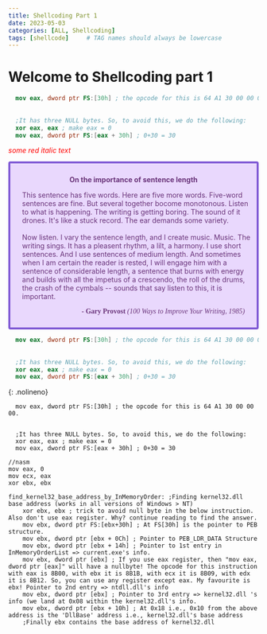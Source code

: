 ```yaml
---
title: Shellcoding Part 1
date: 2023-05-03
categories: [ALL, Shellcoding]
tags: [shellcode]     # TAG names should always be lowercase
---
```


# Welcome to Shellcoding part 1

```nasm
  mov eax, dword ptr FS:[30h] ; the opcode for this is 64 A1 30 00 00 00. 
  
  
  ;It has three NULL bytes. So, to avoid this, we do the following:
  xor eax, eax ; make eax = 0
  mov eax, dword ptr FS:[eax + 30h] ; 0+30 = 30
```

<span style="color:red">*some red italic text*</span>

<div class="warning" style='background-color:#E9D8FD; color: #69337A; border: solid #805AD5 4px; border-radius: 4px; padding:0.7em;'>
<span>
<p style='margin-top:1em; text-align:center'>
<b>On the importance of sentence length</b></p>
<p style='margin-left:1em;'>
This sentence has five words. Here are five more words. Five-word sentences are fine. But several together bocome monotonous. Listen to what is happening. The writing is getting boring. The sound of it drones. It's like a stuck record. The ear demands some variety.<br><br>
    Now listen. I vary the sentence length, and I create music. Music. The writing sings. It has a pleasent rhythm, a lilt, a harmony. I use short sentences. And I use sentences of medium length. And sometimes when I am certain the reader is rested, I will engage him with a sentence of considerable length, a sentence that burns with energy and builds with all the impetus of a crescendo, the roll of the drums, the crash of the cymbals -- sounds that say listen to this, it is important.
</p>
<p style='margin-bottom:1em; margin-right:1em; text-align:right; font-family:Georgia'> <b>- Gary Provost</b> <i>(100 Ways to Improve Your Writing, 1985)</i>
</p></span>
</div>




```nasm
  mov eax, dword ptr FS:[30h] ; the opcode for this is 64 A1 30 00 00 00. 
  
  
  ;It has three NULL bytes. So, to avoid this, we do the following:
  xor eax, eax ; make eax = 0
  mov eax, dword ptr FS:[eax + 30h] ; 0+30 = 30
```
{: .nolineno}


```nasm=5
  mov eax, dword ptr FS:[30h] ; the opcode for this is 64 A1 30 00 00 00. 
  
  
  ;It has three NULL bytes. So, to avoid this, we do the following:
  xor eax, eax ; make eax = 0
  mov eax, dword ptr FS:[eax + 30h] ; 0+30 = 30
```




```{.assembly_x86 .numberLines startFrom="10"}
//nasm
mov eax, 0
mov ecx, eax
xor ebx, ebx
```

```x86asm
find_kernel32_base_address_by_InMemoryOrder: ;Finding kernel32.dll base address (works in all versions of Windows > NT)
  	xor ebx, ebx ; trick to avoid null byte in the below instruction. Also don't use eax register. Why? continue reading to find the answer.
	mov ebx, dword ptr FS:[ebx+30h] ; At FS[30h] is the pointer to PEB structure.
	mov ebx, dword ptr [ebx + 0Ch] ; Pointer to PEB_LDR_DATA Structure
	mov ebx, dword ptr [ebx + 14h] ; Pointer to 1st entry in InMemoryOrderList => current.exe's info.
	mov ebx, dword ptr [ebx] ; If you use eax register, then "mov eax, dword ptr [eax]" will have a nullbyte! The opcode for this instruction with eax is 8B00, with ebx it is 8B1B, with ecx it is 8B09, with edx it is 8B12. So, you can use any register except eax. My favourite is ebx! Pointer to 2nd entry => ntdll.dll's info
	mov ebx, dword ptr [ebx] ; Pointer to 3rd entry => kernel32.dll 's info (we land at 0x08 within the kernel32.dll's info.
	mov ebx, dword ptr [ebx + 10h] ; At 0x18 i.e., 0x10 from the above address is the 'DllBase' address i.e., kernel32.dll's base address
	;Finally ebx contains the base address of kernel32.dll
```
